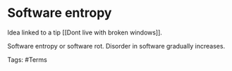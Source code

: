 # Software entropy

Idea linked to a tip [[Dont live with broken windows]]. 

Software entropy or software rot. Disorder in software gradually increases.

Tags: 
#Terms